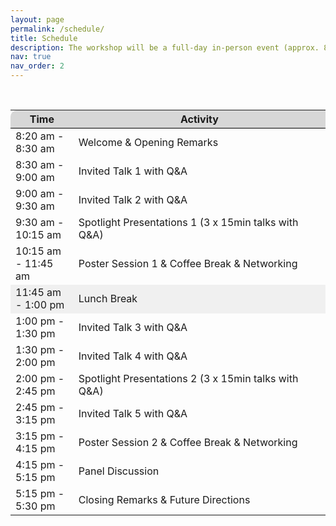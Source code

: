 ```yaml
---
layout: page
permalink: /schedule/
title: Schedule
description: The workshop will be a full-day in-person event (approx. 8:20 am - 5:30 pm) designed for interaction.
nav: true
nav_order: 2
---
```


<br>

<div>
<table class="table" id="schedule-table" style="border-collapse:collapse">
  <tr style="background-color:rgb(215, 215, 215); border-top: 1pt solid white; border-bottom: 1pt solid black;">
    <th style="border-top-left-radius: 10px; width: 20%">Time</th>
    <th style="width: 80% border-top-right-radius: 10px;">Activity</th>
  </tr>
  <tr>
    <td>8:20 am - 8:30 am</td>
    <td>Welcome & Opening Remarks</td>
  </tr>
  <tr>
    <td>8:30 am - 9:00 am</td>
    <td>Invited Talk 1 with Q&A</td>
  </tr>
  <tr>
    <td>9:00 am - 9:30 am</td>
    <td>Invited Talk 2 with Q&A</td>
  </tr>
  <tr>
    <td>9:30 am - 10:15 am</td>
    <td>Spotlight Presentations 1 (3 x 15min talks with Q&A)</td>
  </tr>
  <tr>
    <td>10:15 am - 11:45 am</td>
    <td>Poster Session 1 & Coffee Break & Networking</td>
  </tr>
  <tr style="background-color:rgb(240, 240, 240);">
    <td>11:45 am - 1:00 pm</td>
    <td>Lunch Break</td>
  </tr>
  <tr>
    <td>1:00 pm - 1:30 pm</td>
    <td>Invited Talk 3 with Q&A</td>
  </tr>
  <tr>
    <td>1:30 pm - 2:00 pm</td>
    <td>Invited Talk 4 with Q&A</td>
  </tr>
  <tr>
    <td>2:00 pm - 2:45 pm</td>
    <td>Spotlight Presentations 2 (3 x 15min talks with Q&A)</td>
  </tr>
  <tr>
    <td>2:45 pm - 3:15 pm</td>
    <td>Invited Talk 5 with Q&A</td>
  </tr>
  <tr>
    <td>3:15 pm - 4:15 pm</td>
    <td>Poster Session 2 & Coffee Break & Networking</td>
  </tr>
  <tr>
    <td>4:15 pm - 5:15 pm</td>
    <td>Panel Discussion</td>
  </tr>
  <tr>
    <td style="border-bottom-left-radius: 10px;">5:15 pm - 5:30 pm</td>
    <td style="border-bottom-right-radius: 10px;">Closing Remarks & Future Directions</td>
  </tr>
</table>
</div>